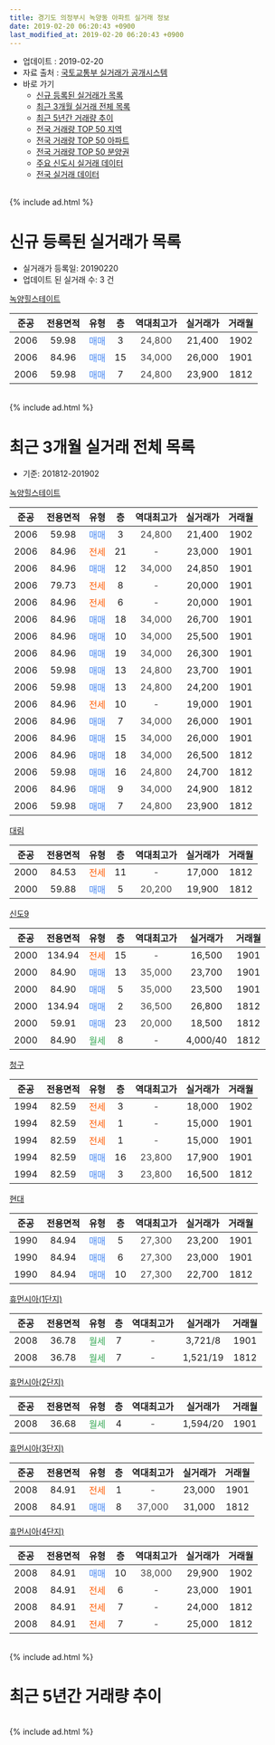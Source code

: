 ```yaml
---
title: 경기도 의정부시 녹양동 아파트 실거래 정보
date: 2019-02-20 06:20:43 +0900
last_modified_at: 2019-02-20 06:20:43 +0900
---
```


* 업데이트 : 2019-02-20
* 자료 출처 : [국토교통부 실거래가 공개시스템](http://rt.molit.go.kr)
* 바로 가기
    * [신규 등록된 실거래가 목록](#신규-등록된-실거래가-목록)
    * [최근 3개월 실거래 전체 목록](#최근-3개월-실거래-전체-목록)
    * [최근 5년간 거래량 추이](#최근-5년간-거래량-추이)
    * [전국 거래량 TOP 50 지역](https://inasie.github.io/apt-trade-info/최근-3개월-전국에서-가장-거래가-많이-발생한-지역)
    * [전국 거래량 TOP 50 아파트](https://inasie.github.io/apt-trade-info/최근-3개월-전국에서-가장-거래가-많이-발생한-아파트)
    * [전국 거래량 TOP 50 분양권](https://inasie.github.io/apt-trade-info/최근-3개월-전국에서-가장-거래가-많이-발생한-분양권)
    * [주요 신도시 실거래 데이터](https://inasie.github.io/apt-trade-info/주요-신도시)
    * [전국 실거래 데이터](https://inasie.github.io/apt-trade-info/전국)
<br>
{% include ad.html %}
<br>

# 신규 등록된 실거래가 목록
* 실거래가 등록일: 20190220
* 업데이트 된 실거래 수: 3 건


[녹양힐스테이트](https://search.naver.com/search.naver?query=%EA%B2%BD%EA%B8%B0%EB%8F%84+%EC%9D%98%EC%A0%95%EB%B6%80%EC%8B%9C+%EB%85%B9%EC%96%91%EB%8F%99+%EB%85%B9%EC%96%91%ED%9E%90%EC%8A%A4%ED%85%8C%EC%9D%B4%ED%8A%B8)

|준공|전용면적|유형|층|역대최고가|실거래가|거래월|
|:---:|:---:|:---:|:---:|:---:|:---:|:---:|
|2006|59.98|<span style="color:#4285f3">매매</span>|3|<span style="color:#444444">24,800</span>|21,400|1902|
|2006|84.96|<span style="color:#4285f3">매매</span>|15|<span style="color:#444444">34,000</span>|26,000|1901|
|2006|59.98|<span style="color:#4285f3">매매</span>|7|<span style="color:#444444">24,800</span>|23,900|1812|


<br>
{% include ad.html %}
<br>

# 최근 3개월 실거래 전체 목록
* 기준: 201812-201902


[녹양힐스테이트](https://search.naver.com/search.naver?query=%EA%B2%BD%EA%B8%B0%EB%8F%84+%EC%9D%98%EC%A0%95%EB%B6%80%EC%8B%9C+%EB%85%B9%EC%96%91%EB%8F%99+%EB%85%B9%EC%96%91%ED%9E%90%EC%8A%A4%ED%85%8C%EC%9D%B4%ED%8A%B8)

|준공|전용면적|유형|층|역대최고가|실거래가|거래월|
|:---:|:---:|:---:|:---:|:---:|:---:|:---:|
|2006|59.98|<span style="color:#4285f3">매매</span>|3|<span style="color:#444444">24,800</span>|21,400|1902|
|2006|84.96|<span style="color:#ff5a00">전세</span>|21|<span style="color:#444444">-</span>|23,000|1901|
|2006|84.96|<span style="color:#4285f3">매매</span>|12|<span style="color:#444444">34,000</span>|24,850|1901|
|2006|79.73|<span style="color:#ff5a00">전세</span>|8|<span style="color:#444444">-</span>|20,000|1901|
|2006|84.96|<span style="color:#ff5a00">전세</span>|6|<span style="color:#444444">-</span>|20,000|1901|
|2006|84.96|<span style="color:#4285f3">매매</span>|18|<span style="color:#444444">34,000</span>|26,700|1901|
|2006|84.96|<span style="color:#4285f3">매매</span>|10|<span style="color:#444444">34,000</span>|25,500|1901|
|2006|84.96|<span style="color:#4285f3">매매</span>|19|<span style="color:#444444">34,000</span>|26,300|1901|
|2006|59.98|<span style="color:#4285f3">매매</span>|13|<span style="color:#444444">24,800</span>|23,700|1901|
|2006|59.98|<span style="color:#4285f3">매매</span>|13|<span style="color:#444444">24,800</span>|24,200|1901|
|2006|84.96|<span style="color:#ff5a00">전세</span>|10|<span style="color:#444444">-</span>|19,000|1901|
|2006|84.96|<span style="color:#4285f3">매매</span>|7|<span style="color:#444444">34,000</span>|26,000|1901|
|2006|84.96|<span style="color:#4285f3">매매</span>|15|<span style="color:#444444">34,000</span>|26,000|1901|
|2006|84.96|<span style="color:#4285f3">매매</span>|18|<span style="color:#444444">34,000</span>|26,500|1812|
|2006|59.98|<span style="color:#4285f3">매매</span>|16|<span style="color:#444444">24,800</span>|24,700|1812|
|2006|84.96|<span style="color:#4285f3">매매</span>|9|<span style="color:#444444">34,000</span>|24,900|1812|
|2006|59.98|<span style="color:#4285f3">매매</span>|7|<span style="color:#444444">24,800</span>|23,900|1812|

[대림](https://search.naver.com/search.naver?query=%EA%B2%BD%EA%B8%B0%EB%8F%84+%EC%9D%98%EC%A0%95%EB%B6%80%EC%8B%9C+%EB%85%B9%EC%96%91%EB%8F%99+%EB%8C%80%EB%A6%BC)

|준공|전용면적|유형|층|역대최고가|실거래가|거래월|
|:---:|:---:|:---:|:---:|:---:|:---:|:---:|
|2000|84.53|<span style="color:#ff5a00">전세</span>|11|<span style="color:#444444">-</span>|17,000|1812|
|2000|59.88|<span style="color:#4285f3">매매</span>|5|<span style="color:#444444">20,200</span>|19,900|1812|

[신도9](https://search.naver.com/search.naver?query=%EA%B2%BD%EA%B8%B0%EB%8F%84+%EC%9D%98%EC%A0%95%EB%B6%80%EC%8B%9C+%EB%85%B9%EC%96%91%EB%8F%99+%EC%8B%A0%EB%8F%849)

|준공|전용면적|유형|층|역대최고가|실거래가|거래월|
|:---:|:---:|:---:|:---:|:---:|:---:|:---:|
|2000|134.94|<span style="color:#ff5a00">전세</span>|15|<span style="color:#444444">-</span>|16,500|1901|
|2000|84.90|<span style="color:#4285f3">매매</span>|13|<span style="color:#444444">35,000</span>|23,700|1901|
|2000|84.90|<span style="color:#4285f3">매매</span>|5|<span style="color:#444444">35,000</span>|23,500|1901|
|2000|134.94|<span style="color:#4285f3">매매</span>|2|<span style="color:#444444">36,500</span>|26,800|1812|
|2000|59.91|<span style="color:#4285f3">매매</span>|23|<span style="color:#444444">20,000</span>|18,500|1812|
|2000|84.90|<span style="color:#34a853">월세</span>|8|<span style="color:#444444">-</span>|4,000/40|1812|

[청구](https://search.naver.com/search.naver?query=%EA%B2%BD%EA%B8%B0%EB%8F%84+%EC%9D%98%EC%A0%95%EB%B6%80%EC%8B%9C+%EB%85%B9%EC%96%91%EB%8F%99+%EC%B2%AD%EA%B5%AC)

|준공|전용면적|유형|층|역대최고가|실거래가|거래월|
|:---:|:---:|:---:|:---:|:---:|:---:|:---:|
|1994|82.59|<span style="color:#ff5a00">전세</span>|3|<span style="color:#444444">-</span>|18,000|1902|
|1994|82.59|<span style="color:#ff5a00">전세</span>|1|<span style="color:#444444">-</span>|15,000|1901|
|1994|82.59|<span style="color:#ff5a00">전세</span>|1|<span style="color:#444444">-</span>|15,000|1901|
|1994|82.59|<span style="color:#4285f3">매매</span>|16|<span style="color:#444444">23,800</span>|17,900|1901|
|1994|82.59|<span style="color:#4285f3">매매</span>|3|<span style="color:#444444">23,800</span>|16,500|1812|

[현대](https://search.naver.com/search.naver?query=%EA%B2%BD%EA%B8%B0%EB%8F%84+%EC%9D%98%EC%A0%95%EB%B6%80%EC%8B%9C+%EB%85%B9%EC%96%91%EB%8F%99+%ED%98%84%EB%8C%80)

|준공|전용면적|유형|층|역대최고가|실거래가|거래월|
|:---:|:---:|:---:|:---:|:---:|:---:|:---:|
|1990|84.94|<span style="color:#4285f3">매매</span>|5|<span style="color:#444444">27,300</span>|23,200|1901|
|1990|84.94|<span style="color:#4285f3">매매</span>|6|<span style="color:#444444">27,300</span>|23,000|1901|
|1990|84.94|<span style="color:#4285f3">매매</span>|10|<span style="color:#444444">27,300</span>|22,700|1812|

[휴먼시아(1단지)](https://search.naver.com/search.naver?query=%EA%B2%BD%EA%B8%B0%EB%8F%84+%EC%9D%98%EC%A0%95%EB%B6%80%EC%8B%9C+%EB%85%B9%EC%96%91%EB%8F%99+%ED%9C%B4%EB%A8%BC%EC%8B%9C%EC%95%84%281%EB%8B%A8%EC%A7%80%29)

|준공|전용면적|유형|층|역대최고가|실거래가|거래월|
|:---:|:---:|:---:|:---:|:---:|:---:|:---:|
|2008|36.78|<span style="color:#34a853">월세</span>|7|<span style="color:#444444">-</span>|3,721/8|1901|
|2008|36.78|<span style="color:#34a853">월세</span>|7|<span style="color:#444444">-</span>|1,521/19|1812|

[휴먼시아(2단지)](https://search.naver.com/search.naver?query=%EA%B2%BD%EA%B8%B0%EB%8F%84+%EC%9D%98%EC%A0%95%EB%B6%80%EC%8B%9C+%EB%85%B9%EC%96%91%EB%8F%99+%ED%9C%B4%EB%A8%BC%EC%8B%9C%EC%95%84%282%EB%8B%A8%EC%A7%80%29)

|준공|전용면적|유형|층|역대최고가|실거래가|거래월|
|:---:|:---:|:---:|:---:|:---:|:---:|:---:|
|2008|36.68|<span style="color:#34a853">월세</span>|4|<span style="color:#444444">-</span>|1,594/20|1901|

[휴먼시아(3단지)](https://search.naver.com/search.naver?query=%EA%B2%BD%EA%B8%B0%EB%8F%84+%EC%9D%98%EC%A0%95%EB%B6%80%EC%8B%9C+%EB%85%B9%EC%96%91%EB%8F%99+%ED%9C%B4%EB%A8%BC%EC%8B%9C%EC%95%84%283%EB%8B%A8%EC%A7%80%29)

|준공|전용면적|유형|층|역대최고가|실거래가|거래월|
|:---:|:---:|:---:|:---:|:---:|:---:|:---:|
|2008|84.91|<span style="color:#ff5a00">전세</span>|1|<span style="color:#444444">-</span>|23,000|1901|
|2008|84.91|<span style="color:#4285f3">매매</span>|8|<span style="color:#444444">37,000</span>|31,000|1812|

[휴먼시아(4단지)](https://search.naver.com/search.naver?query=%EA%B2%BD%EA%B8%B0%EB%8F%84+%EC%9D%98%EC%A0%95%EB%B6%80%EC%8B%9C+%EB%85%B9%EC%96%91%EB%8F%99+%ED%9C%B4%EB%A8%BC%EC%8B%9C%EC%95%84%284%EB%8B%A8%EC%A7%80%29)

|준공|전용면적|유형|층|역대최고가|실거래가|거래월|
|:---:|:---:|:---:|:---:|:---:|:---:|:---:|
|2008|84.91|<span style="color:#4285f3">매매</span>|10|<span style="color:#444444">38,000</span>|29,900|1902|
|2008|84.91|<span style="color:#ff5a00">전세</span>|6|<span style="color:#444444">-</span>|23,000|1901|
|2008|84.91|<span style="color:#ff5a00">전세</span>|7|<span style="color:#444444">-</span>|24,000|1812|
|2008|84.91|<span style="color:#ff5a00">전세</span>|7|<span style="color:#444444">-</span>|25,000|1812|


<br>
{% include ad.html %}
<br>

# 최근 5년간 거래량 추이


<div style="width:100%;">
    <canvas id="deal_progress" height="200"></canvas>
</div>

<script>
new Chart(document.getElementById("deal_progress"), {
    type: 'line',
    data: {
        labels: ['201402','201403','201404','201405','201406','201407','201408','201409','201410','201411','201412','201501','201502','201503','201504','201505','201506','201507','201508','201509','201510','201511','201512','201601','201602','201603','201604','201605','201606','201607','201608','201609','201610','201611','201612','201701','201702','201703','201704','201705','201706','201707','201708','201709','201710','201711','201712','201801','201802','201803','201804','201805','201806','201807','201808','201809','201810','201811','201812','201901','201902'],
        datasets: [{
            label: '매매',
            pointRadius: 1,
            data: [17, 22, 16, 18, 13, 21, 30, 31, 27, 26, 12, 22, 25, 38, 36, 29, 38, 39, 33, 28, 35, 21, 20, 27, 20, 30, 28, 30, 27, 35, 38, 20, 26, 11, 11, 11, 21, 26, 30, 18, 25, 24, 16, 20, 14, 11, 14, 12, 20, 26, 15, 9, 6, 16, 28, 25, 24, 14, 10, 13, 2],
            borderColor: "rgba(255, 201, 14, 1)",
            backgroundColor: "rgba(255, 201, 14, 0.5)",
            fill: false,
            lineTension: 0
        },{
            label: '전월세',
            pointRadius: 1,
            data: [25, 28, 26, 15, 42, 53, 29, 36, 20, 26, 23, 36, 24, 39, 26, 12, 22, 18, 23, 17, 21, 12, 15, 21, 20, 17, 23, 21, 29, 28, 28, 32, 19, 15, 17, 18, 23, 22, 23, 22, 15, 18, 16, 13, 13, 13, 15, 16, 10, 8, 20, 8, 19, 22, 14, 23, 19, 13, 5, 11, 1],
            borderColor: "rgba(0, 141, 185, 1)",
            backgroundColor: "rgba(0, 141, 185, 0.5)",
            fill: false,
            lineTension: 0
        }
        ]
    },
    options: {
        responsive: true,
        title: {
            display: false
        },
        tooltips: {
            mode: 'index',
            intersect: false
        },
        hover: {
            mode: 'nearest',
            intersect: true
        },
        scales: {
            xAxes: [{
                display: true,
                scaleLabel: {
                    display: true,
                    labelString: '년/월'
                }
            }],
            yAxes: [{
                display: true,
                ticks: {
                    suggestedMin: 0,
                },
                scaleLabel: {
                    display: true,
                    labelString: '실거래 수'
                }
            }]
        }
    }
});

</script>


<br>
{% include ad.html %}
<br>

